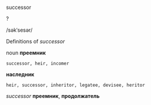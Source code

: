 successor

?

/səkˈsesər/

Definitions of _successor_

noun
**преемник**

    successor, heir, incomer
**наследник**

    heir, successor, inheritor, legatee, devisee, heritor

_successor_
**преемник**, **продолжатель**